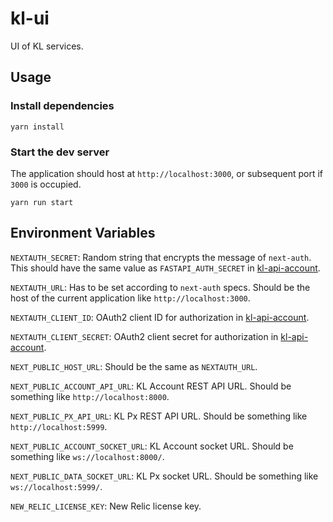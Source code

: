 # kl-ui

UI of KL services.

## Usage

### Install dependencies

```shell
yarn install
```

### Start the dev server

The application should host at `http://localhost:3000`, or subsequent port if `3000` is occupied.

```shell
yarn run start
```

## Environment Variables

`NEXTAUTH_SECRET`: Random string that encrypts the message of `next-auth`. 
This should have the same value as `FASTAPI_AUTH_SECRET` in [kl-api-account].

`NEXTAUTH_URL`: Has to be set according to `next-auth` specs. 
Should be the host of the current application like `http://localhost:3000`.

`NEXTAUTH_CLIENT_ID`: OAuth2 client ID for authorization in [kl-api-account].

`NEXTAUTH_CLIENT_SECRET`: OAuth2 client secret for authorization in [kl-api-account].

`NEXT_PUBLIC_HOST_URL`: Should be the same as `NEXTAUTH_URL`.

`NEXT_PUBLIC_ACCOUNT_API_URL`: KL Account REST API URL.
Should be something like `http://localhost:8000`.

`NEXT_PUBLIC_PX_API_URL`: KL Px REST API URL.
Should be something like `http://localhost:5999`.

`NEXT_PUBLIC_ACCOUNT_SOCKET_URL`: KL Account socket URL.
Should be something like `ws://localhost:8000/`.

`NEXT_PUBLIC_DATA_SOCKET_URL`: KL Px socket URL.
Should be something like `ws://localhost:5999/`.

`NEW_RELIC_LICENSE_KEY`: New Relic license key.

[kl-api-account]: https://github.com/RaenonX-Finance/kl-api-account
